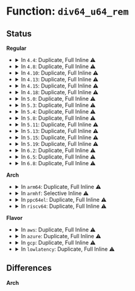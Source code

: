 # Function: <code>div64_u64_rem</code>

## Status
<b>Regular</b>
<ul>
<li>
<details>
<summary>In <code>4.4</code>: Duplicate, Full Inline ⚠️</summary>

**Collision:** Static Duplication

**Inline:** Full

**Transformation:** False

**Instances:**

```
In kernel/time/timekeeping.c (ffffffff810f423c)
Location: include/linux/math64.h:36
Inline: True
Inline callers:
  - kernel/time/timekeeping.c:scale64_check_overflow
```
```
In kernel/bpf/core.c (ffffffff81171c56)
Location: include/linux/math64.h:36
Inline: True
Inline callers:
  - kernel/bpf/core.c:__bpf_prog_run
  - kernel/bpf/core.c:__bpf_prog_run
```
```
In drivers/md/dm-stats.c (ffffffff816ad3af)
Location: include/linux/math64.h:36
Inline: True
Inline callers:
  - drivers/md/dm-stats.c:dm_stats_account_io
  - drivers/md/dm-stats.c:dm_stats_message
```
</details>
</li>
<li>
<details>
<summary>In <code>4.8</code>: Duplicate, Full Inline ⚠️</summary>

**Collision:** Static Duplication

**Inline:** Full

**Transformation:** False

**Instances:**

```
In kernel/time/timekeeping.c (ffffffff810fb3bc)
Location: include/linux/math64.h:36
Inline: True
Inline callers:
  - kernel/time/timekeeping.c:scale64_check_overflow
```
```
In kernel/bpf/core.c (ffffffff8117fa5d)
Location: include/linux/math64.h:36
Inline: True
Inline callers:
  - kernel/bpf/core.c:__bpf_prog_run
  - kernel/bpf/core.c:__bpf_prog_run
```
```
In drivers/md/dm-stats.c (ffffffff8170dfa7)
Location: include/linux/math64.h:36
Inline: True
Inline callers:
  - drivers/md/dm-stats.c:dm_stats_message
  - drivers/md/dm-stats.c:dm_stats_account_io
```
</details>
</li>
<li>
<details>
<summary>In <code>4.10</code>: Duplicate, Full Inline ⚠️</summary>

**Collision:** Static Duplication

**Inline:** Full

**Transformation:** False

**Instances:**

```
In kernel/time/timekeeping.c (ffffffff810fe17c)
Location: include/linux/math64.h:36
Inline: True
Inline callers:
  - kernel/time/timekeeping.c:scale64_check_overflow
```
```
In kernel/bpf/core.c (ffffffff8118b8cd)
Location: include/linux/math64.h:36
Inline: True
Inline callers:
  - kernel/bpf/core.c:__bpf_prog_run
  - kernel/bpf/core.c:__bpf_prog_run
```
```
In drivers/md/dm-stats.c (ffffffff8173fe12)
Location: include/linux/math64.h:36
Inline: True
Inline callers:
  - drivers/md/dm-stats.c:dm_stats_account_io
```
</details>
</li>
<li>
<details>
<summary>In <code>4.13</code>: Duplicate, Full Inline ⚠️</summary>

**Collision:** Static Duplication

**Inline:** Full

**Transformation:** False

**Instances:**

```
In kernel/time/timekeeping.c (0)
Location: include/linux/math64.h:36
Inline: True
```
```
In kernel/bpf/core.c (ffffffff811906fe)
Location: include/linux/math64.h:36
Inline: True
Inline callers:
  - kernel/bpf/core.c:___bpf_prog_run
  - kernel/bpf/core.c:___bpf_prog_run
```
```
In drivers/md/dm-stats.c (ffffffff81759ba5)
Location: include/linux/math64.h:36
Inline: True
Inline callers:
  - drivers/md/dm-stats.c:dm_stats_account_io
```
</details>
</li>
<li>
<details>
<summary>In <code>4.15</code>: Duplicate, Full Inline ⚠️</summary>

**Collision:** Static Duplication

**Inline:** Full

**Transformation:** False

**Instances:**

```
In kernel/time/timekeeping.c (0)
Location: include/linux/math64.h:52
Inline: True
```
```
In drivers/md/dm-stats.c (ffffffff817cbde5)
Location: include/linux/math64.h:52
Inline: True
Inline callers:
  - drivers/md/dm-stats.c:dm_stats_account_io
```
</details>
</li>
<li>
<details>
<summary>In <code>4.18</code>: Duplicate, Full Inline ⚠️</summary>

**Collision:** Static Duplication

**Inline:** Full

**Transformation:** False

**Instances:**

```
In kernel/time/timekeeping.c (ffffffff81117245)
Location: include/linux/math64.h:52
Inline: True
Inline callers:
  - kernel/time/timekeeping.c:scale64_check_overflow
```
```
In drivers/md/dm-stats.c (ffffffff81814bc1)
Location: include/linux/math64.h:52
Inline: True
Inline callers:
  - drivers/md/dm-stats.c:dm_stats_account_io
```
</details>
</li>
<li>
<details>
<summary>In <code>5.0</code>: Duplicate, Full Inline ⚠️</summary>

**Collision:** Static Duplication

**Inline:** Full

**Transformation:** False

**Instances:**

```
In kernel/time/timekeeping.c (ffffffff81122885)
Location: include/linux/math64.h:52
Inline: True
Inline callers:
  - kernel/time/timekeeping.c:scale64_check_overflow
```
```
In drivers/md/dm-stats.c (ffffffff81840c1f)
Location: include/linux/math64.h:52
Inline: True
Inline callers:
  - drivers/md/dm-stats.c:dm_stats_account_io
```
</details>
</li>
<li>
<details>
<summary>In <code>5.3</code>: Duplicate, Full Inline ⚠️</summary>

**Collision:** Static Duplication

**Inline:** Full

**Transformation:** False

**Instances:**

```
In kernel/time/timekeeping.c (ffffffff8112ce05)
Location: include/linux/math64.h:52
Inline: True
Inline callers:
  - kernel/time/timekeeping.c:scale64_check_overflow
```
```
In drivers/md/dm-stats.c (ffffffff81883e4b)
Location: include/linux/math64.h:52
Inline: True
Inline callers:
  - drivers/md/dm-stats.c:dm_stats_account_io
```
```
In net/core/devlink.c (ffffffff8194786e)
Location: include/linux/math64.h:52
Inline: True
Inline callers:
  - net/core/devlink.c:devlink_nl_cmd_resource_set
```
</details>
</li>
<li>
<details>
<summary>In <code>5.4</code>: Duplicate, Full Inline ⚠️</summary>

**Collision:** Static Duplication

**Inline:** Full

**Transformation:** False

**Instances:**

```
In kernel/time/timekeeping.c (ffffffff81138dd5)
Location: include/linux/math64.h:52
Inline: True
Inline callers:
  - kernel/time/timekeeping.c:scale64_check_overflow
```
```
In drivers/md/dm-stats.c (ffffffff818b5d6b)
Location: include/linux/math64.h:52
Inline: True
Inline callers:
  - drivers/md/dm-stats.c:dm_stats_account_io
```
```
In net/core/devlink.c (ffffffff8197c95e)
Location: include/linux/math64.h:52
Inline: True
Inline callers:
  - net/core/devlink.c:devlink_nl_cmd_resource_set
```
</details>
</li>
<li>
<details>
<summary>In <code>5.8</code>: Duplicate, Full Inline ⚠️</summary>

**Collision:** Static Duplication

**Inline:** Full

**Transformation:** False

**Instances:**

```
In kernel/time/timekeeping.c (ffffffff81147d35)
Location: include/linux/math64.h:53
Inline: True
Inline callers:
  - kernel/time/timekeeping.c:scale64_check_overflow
```
```
In drivers/md/dm-stats.c (ffffffff81986a3c)
Location: include/linux/math64.h:53
Inline: True
Inline callers:
  - drivers/md/dm-stats.c:dm_stats_account_io
```
```
In net/core/devlink.c (ffffffff81a55763)
Location: include/linux/math64.h:53
Inline: True
Inline callers:
  - net/core/devlink.c:devlink_nl_cmd_resource_set
```
</details>
</li>
<li>
<details>
<summary>In <code>5.11</code>: Duplicate, Full Inline ⚠️</summary>

**Collision:** Static Duplication

**Inline:** Full

**Transformation:** False

**Instances:**

```
In kernel/time/timekeeping.c (ffffffff81144165)
Location: include/linux/math64.h:53
Inline: True
Inline callers:
  - kernel/time/timekeeping.c:scale64_check_overflow
```
```
In drivers/md/dm-stats.c (ffffffff8198aa7c)
Location: include/linux/math64.h:53
Inline: True
Inline callers:
  - drivers/md/dm-stats.c:dm_stats_account_io
```
```
In net/core/devlink.c (ffffffff81a5cb03)
Location: include/linux/math64.h:53
Inline: True
Inline callers:
  - net/core/devlink.c:devlink_nl_cmd_resource_set
```
</details>
</li>
<li>
<details>
<summary>In <code>5.13</code>: Duplicate, Full Inline ⚠️</summary>

**Collision:** Static Duplication

**Inline:** Full

**Transformation:** False

**Instances:**

```
In kernel/time/timekeeping.c (ffffffff811452f5)
Location: include/linux/math64.h:53
Inline: True
Inline callers:
  - kernel/time/timekeeping.c:scale64_check_overflow
```
```
In kernel/bpf/btf.c (ffffffff8122a024)
Location: include/linux/math64.h:53
Inline: True
Inline callers:
  - kernel/bpf/btf.c:btf_float_check_member
```
```
In drivers/md/dm-stats.c (ffffffff8196f033)
Location: include/linux/math64.h:53
Inline: True
Inline callers:
  - drivers/md/dm-stats.c:dm_stats_account_io
```
```
In net/core/devlink.c (ffffffff81a40a86)
Location: include/linux/math64.h:53
Inline: True
Inline callers:
  - net/core/devlink.c:devlink_nl_cmd_resource_set
```
</details>
</li>
<li>
<details>
<summary>In <code>5.15</code>: Duplicate, Full Inline ⚠️</summary>

**Collision:** Static Duplication

**Inline:** Full

**Transformation:** False

**Instances:**

```
In kernel/time/timekeeping.c (ffffffff81168b55)
Location: include/linux/math64.h:54
Inline: True
Inline callers:
  - kernel/time/timekeeping.c:scale64_check_overflow
```
```
In kernel/time/timeconv.c (ffffffff8116ed79)
Location: include/linux/math64.h:54
Inline: True
Inline callers:
  - kernel/time/timeconv.c:time64_to_tm
```
```
In kernel/bpf/btf.c (ffffffff812627a4)
Location: include/linux/math64.h:54
Inline: True
Inline callers:
  - kernel/bpf/btf.c:btf_float_check_member
```
```
In drivers/md/dm-stats.c (ffffffff81a17953)
Location: include/linux/math64.h:54
Inline: True
Inline callers:
  - drivers/md/dm-stats.c:dm_stats_account_io
```
```
In net/core/devlink.c (ffffffff81af7996)
Location: include/linux/math64.h:54
Inline: True
Inline callers:
  - net/core/devlink.c:devlink_nl_cmd_resource_set
```
</details>
</li>
<li>
<details>
<summary>In <code>5.19</code>: Duplicate, Full Inline ⚠️</summary>

**Collision:** Static Duplication

**Inline:** Full

**Transformation:** False

**Instances:**

```
In kernel/time/timekeeping.c (ffffffff8119c6b5)
Location: include/linux/math64.h:54
Inline: True
Inline callers:
  - kernel/time/timekeeping.c:scale64_check_overflow
```
```
In kernel/time/timeconv.c (ffffffff811a30a0)
Location: include/linux/math64.h:54
Inline: True
Inline callers:
  - kernel/time/timeconv.c:time64_to_tm
```
```
In kernel/bpf/btf.c (ffffffff812ae197)
Location: include/linux/math64.h:54
Inline: True
Inline callers:
  - kernel/bpf/btf.c:btf_float_check_member
```
```
In drivers/md/dm-stats.c (ffffffff81b8075a)
Location: include/linux/math64.h:54
Inline: True
Inline callers:
  - drivers/md/dm-stats.c:dm_stats_account_io
```
```
In net/core/devlink.c (ffffffff81c7b2f7)
Location: include/linux/math64.h:54
Inline: True
Inline callers:
  - net/core/devlink.c:devlink_nl_cmd_resource_set
```
</details>
</li>
<li>
<details>
<summary>In <code>6.2</code>: Duplicate, Full Inline ⚠️</summary>

**Collision:** Static Duplication

**Inline:** Full

**Transformation:** False

**Instances:**

```
In kernel/time/timekeeping.c (ffffffff811db0a5)
Location: include/linux/math64.h:54
Inline: True
Inline callers:
  - kernel/time/timekeeping.c:scale64_check_overflow
```
```
In kernel/time/timeconv.c (ffffffff811e2660)
Location: include/linux/math64.h:54
Inline: True
Inline callers:
  - kernel/time/timeconv.c:time64_to_tm
```
```
In kernel/bpf/btf.c (ffffffff8130e457)
Location: include/linux/math64.h:54
Inline: True
Inline callers:
  - kernel/bpf/btf.c:btf_float_check_member
```
```
In drivers/md/dm-stats.c (ffffffff81d1ea0b)
Location: include/linux/math64.h:54
Inline: True
Inline callers:
  - drivers/md/dm-stats.c:dm_stats_account_io
```
```
In net/core/devlink.c (ffffffff81e33e47)
Location: include/linux/math64.h:54
Inline: True
Inline callers:
  - net/core/devlink.c:devlink_nl_cmd_resource_set
```
</details>
</li>
<li>
<details>
<summary>In <code>6.5</code>: Duplicate, Full Inline ⚠️</summary>

**Collision:** Static Duplication

**Inline:** Full

**Transformation:** False

**Instances:**

```
In kernel/time/timekeeping.c (ffffffff811ef605)
Location: include/linux/math64.h:54
Inline: True
Inline callers:
  - kernel/time/timekeeping.c:scale64_check_overflow
```
```
In kernel/time/timeconv.c (ffffffff811f6bf5)
Location: include/linux/math64.h:54
Inline: True
Inline callers:
  - kernel/time/timeconv.c:time64_to_tm
```
```
In kernel/bpf/btf.c (ffffffff8133da87)
Location: include/linux/math64.h:54
Inline: True
Inline callers:
  - kernel/bpf/btf.c:btf_float_check_member
```
```
In drivers/md/dm-stats.c (ffffffff81d87bf2)
Location: include/linux/math64.h:54
Inline: True
Inline callers:
  - drivers/md/dm-stats.c:dm_stats_account_io
```
```
In net/devlink/leftover.c (ffffffff820357d7)
Location: include/linux/math64.h:54
Inline: True
Inline callers:
  - net/devlink/leftover.c:devlink_nl_cmd_resource_set
```
</details>
</li>
<li>
<details>
<summary>In <code>6.8</code>: Duplicate, Full Inline ⚠️</summary>

**Collision:** Static Duplication

**Inline:** Full

**Transformation:** False

**Instances:**

```
In kernel/time/timekeeping.c (ffffffff81205a85)
Location: include/linux/math64.h:54
Inline: True
Inline callers:
  - kernel/time/timekeeping.c:scale64_check_overflow
```
```
In kernel/time/timeconv.c (ffffffff8120cd95)
Location: include/linux/math64.h:54
Inline: True
Inline callers:
  - kernel/time/timeconv.c:time64_to_tm
```
```
In kernel/bpf/btf.c (ffffffff81363cf7)
Location: include/linux/math64.h:54
Inline: True
Inline callers:
  - kernel/bpf/btf.c:btf_float_check_member
```
```
In drivers/gpu/drm/drm_mm.c (ffffffff81ca0e27)
Location: include/linux/math64.h:54
Inline: True
Inline callers:
  - drivers/gpu/drm/drm_mm.c:drm_mm_scan_add_block
  - drivers/gpu/drm/drm_mm.c:drm_mm_insert_node_in_range
```
```
In drivers/md/dm-stats.c (ffffffff81e3f302)
Location: include/linux/math64.h:54
Inline: True
Inline callers:
  - drivers/md/dm-stats.c:dm_stats_account_io
```
```
In net/devlink/resource.c (ffffffff8210d587)
Location: include/linux/math64.h:54
Inline: True
Inline callers:
  - net/devlink/resource.c:devlink_nl_resource_set_doit
```
</details>
</li>
</ul>
<b>Arch</b>
<ul>
<li>
<details>
<summary>In <code>arm64</code>: Duplicate, Full Inline ⚠️</summary>

**Collision:** Static Duplication

**Inline:** Full

**Transformation:** False

**Instances:**

```
In kernel/time/timekeeping.c (ffff8000101a31c8)
Location: include/linux/math64.h:52
Inline: True
Inline callers:
  - kernel/time/timekeeping.c:scale64_check_overflow
```
```
In drivers/md/dm-stats.c (ffff800010b0dcac)
Location: include/linux/math64.h:52
Inline: True
Inline callers:
  - drivers/md/dm-stats.c:dm_stats_account_io
```
```
In net/core/devlink.c (ffff800010c24540)
Location: include/linux/math64.h:52
Inline: True
Inline callers:
  - net/core/devlink.c:devlink_nl_cmd_resource_set
```
</details>
</li>
<li>
<details>
<summary>In <code>armhf</code>: Selective Inline ⚠️</summary>

```c
u64 div64_u64_rem(u64 dividend, u64 divisor, u64 *remainder);
```

**Collision:** Unique Global

**Inline:** Selective

**Transformation:** False

**Instances:**

```
In lib/math/div64.c (c07e0aac)
Location: lib/math/div64.c:102
Inline: True
Direct callers:
  - kernel/time/timekeeping.c:scale64_check_overflow
  - drivers/md/dm-stats.c:dm_stats_account_io
  - net/core/devlink.c:devlink_nl_cmd_resource_set
  - net/core/devlink.c:devlink_nl_cmd_resource_set
  - net/core/devlink.c:devlink_nl_cmd_resource_set
```
**Symbols:**

```
c07e0aac-c07e0bd4: div64_u64_rem (STB_GLOBAL)
```
</details>
</li>
<li>
<details>
<summary>In <code>ppc64el</code>: Duplicate, Full Inline ⚠️</summary>

**Collision:** Static Duplication

**Inline:** Full

**Transformation:** False

**Instances:**

```
In kernel/time/timekeeping.c (c0000000002052c4)
Location: include/linux/math64.h:52
Inline: True
Inline callers:
  - kernel/time/timekeeping.c:get_device_system_crosststamp
  - kernel/time/timekeeping.c:get_device_system_crosststamp
```
```
In drivers/md/dm-stats.c (c000000000c00864)
Location: include/linux/math64.h:52
Inline: True
Inline callers:
  - drivers/md/dm-stats.c:dm_stats_account_io
```
```
In net/core/devlink.c (c000000000d17d3c)
Location: include/linux/math64.h:52
Inline: True
Inline callers:
  - net/core/devlink.c:devlink_nl_cmd_resource_set
```
</details>
</li>
<li>
<details>
<summary>In <code>riscv64</code>: Duplicate, Full Inline ⚠️</summary>

**Collision:** Static Duplication

**Inline:** Full

**Transformation:** False

**Instances:**

```
In kernel/time/timekeeping.c (ffffffe00012f710)
Location: include/linux/math64.h:52
Inline: True
Inline callers:
  - kernel/time/timekeeping.c:scale64_check_overflow
```
```
In drivers/md/dm-stats.c (ffffffe0006fadb8)
Location: include/linux/math64.h:52
Inline: True
Inline callers:
  - drivers/md/dm-stats.c:dm_stats_account_io
```
```
In net/core/devlink.c (ffffffe00079ca80)
Location: include/linux/math64.h:52
Inline: True
Inline callers:
  - net/core/devlink.c:devlink_nl_cmd_resource_set
```
</details>
</li>
</ul>
<b>Flavor</b>
<ul>
<li>
<details>
<summary>In <code>aws</code>: Duplicate, Full Inline ⚠️</summary>

**Collision:** Static Duplication

**Inline:** Full

**Transformation:** False

**Instances:**

```
In kernel/time/timekeeping.c (ffffffff81131585)
Location: include/linux/math64.h:52
Inline: True
Inline callers:
  - kernel/time/timekeeping.c:scale64_check_overflow
```
```
In drivers/md/dm-stats.c (ffffffff8185bbeb)
Location: include/linux/math64.h:52
Inline: True
Inline callers:
  - drivers/md/dm-stats.c:dm_stats_account_io
```
```
In net/core/devlink.c (ffffffff8191c7ce)
Location: include/linux/math64.h:52
Inline: True
Inline callers:
  - net/core/devlink.c:devlink_nl_cmd_resource_set
```
</details>
</li>
<li>
<details>
<summary>In <code>azure</code>: Duplicate, Full Inline ⚠️</summary>

**Collision:** Static Duplication

**Inline:** Full

**Transformation:** False

**Instances:**

```
In kernel/time/timekeeping.c (ffffffff81123fe5)
Location: include/linux/math64.h:52
Inline: True
Inline callers:
  - kernel/time/timekeeping.c:scale64_check_overflow
```
```
In drivers/md/dm-stats.c (ffffffff818231bb)
Location: include/linux/math64.h:52
Inline: True
Inline callers:
  - drivers/md/dm-stats.c:dm_stats_account_io
```
```
In net/core/devlink.c (ffffffff818d657e)
Location: include/linux/math64.h:52
Inline: True
Inline callers:
  - net/core/devlink.c:devlink_nl_cmd_resource_set
```
</details>
</li>
<li>
<details>
<summary>In <code>gcp</code>: Duplicate, Full Inline ⚠️</summary>

**Collision:** Static Duplication

**Inline:** Full

**Transformation:** False

**Instances:**

```
In kernel/time/timekeeping.c (ffffffff8112f2a5)
Location: include/linux/math64.h:52
Inline: True
Inline callers:
  - kernel/time/timekeeping.c:scale64_check_overflow
```
```
In drivers/md/dm-stats.c (ffffffff818ab21b)
Location: include/linux/math64.h:52
Inline: True
Inline callers:
  - drivers/md/dm-stats.c:dm_stats_account_io
```
```
In net/core/devlink.c (ffffffff8196d95e)
Location: include/linux/math64.h:52
Inline: True
Inline callers:
  - net/core/devlink.c:devlink_nl_cmd_resource_set
```
</details>
</li>
<li>
<details>
<summary>In <code>lowlatency</code>: Duplicate, Full Inline ⚠️</summary>

**Collision:** Static Duplication

**Inline:** Full

**Transformation:** False

**Instances:**

```
In kernel/time/timekeeping.c (ffffffff8113bcc5)
Location: include/linux/math64.h:52
Inline: True
Inline callers:
  - kernel/time/timekeeping.c:scale64_check_overflow
```
```
In drivers/md/dm-stats.c (ffffffff818c7446)
Location: include/linux/math64.h:52
Inline: True
Inline callers:
  - drivers/md/dm-stats.c:dm_stats_account_io
```
```
In net/core/devlink.c (ffffffff8198fdae)
Location: include/linux/math64.h:52
Inline: True
Inline callers:
  - net/core/devlink.c:devlink_nl_cmd_resource_set
```
</details>
</li>
</ul>

## Differences
<b>Arch</b>
<ul>
</ul>
